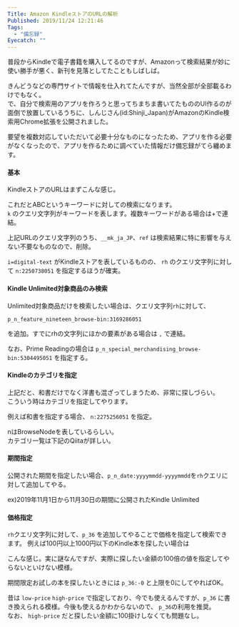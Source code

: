 ```yaml
---
Title: Amazon KindleストアのURLの解析
Published: 2019/11/24 12:21:46
Tags:
  - "備忘録"
Eyecatch: ""
---
```

普段からKindleで電子書籍を購入してるのですが、Amazonって検索結果が妙に使い勝手が悪く、新刊を見落としてたこともしばしば。  

きんどうなどの専門サイトで情報を仕入れてたんですが、当然全部が全部載るわけでもなく。  
で、自分で検索用のアプリを作ろうと思ってちまちま書いてたもののUI作るのが面倒で放置しているうちに、しんじさん(id:Shinji_Japan)がAmazonのKindle検索用Chrome拡張を公開されました。

<?# OEmbed "https://chrome.google.com/webstore/detail/kindle-search/bckpnmiaedmiohplnmmeleogkifnmkfk" /?>

<?# OEmbed "http://shinji-japan.hatenadiary.jp/entry/2019/11/23/114458" /?>

要望を複数対応していただいて必要十分なものになったため、アプリを作る必要がなくなったので、アプリを作るために調べていた情報だけ備忘録がてら纏めます。  



#### 基本
KindleストアのURLはまずこんな感じ。  

<?# OEmbed "https://www.amazon.co.jp/s?k=ABC&i=digital-text&__mk_ja_JP=カタカナ&ref=nb_sb_noss_2" /?>

これだとABCというキーワードに対しての検索になります。  
`k` のクエリ文字列がキーワードを表します。複数キーワードがある場合は+で連結。  

上記URLのクエリ文字列のうち、`__mk_ja_JP`、`ref` は検索結果に特に影響を与えない不要なものなので、削除。  

`i=digital-text` がKindleストアを表しているものの、 `rh` のクエリ文字列に対して `n:2250738051` を指定するほうが確実。  

<?# OEmbed "https://www.amazon.co.jp/s?k=ABC&rh=n:2250738051" /?>

#### Kindle Unlimited対象商品のみ検索
Unlimited対象商品だけを検索したい場合は、クエリ文字列`rh`に対して、

`p_n_feature_nineteen_browse-bin:3169286051`

を追加。すでにrhの文字列にほかの要素がある場合は `,` で連結。

<?# OEmbed "https://www.amazon.co.jp/s?k=ABC&rh=n:2250738051,p_n_feature_nineteen_browse-bin:3169286051" /?>

なお、Prime Readingの場合は  `p_n_special_merchandising_browse-bin:5304495051` を指定する。

#### Kindleのカテゴリを指定  
上記だと、和書だけでなく洋書も混ざってしまうため、非常に探しづらい。  
こういう時はカテゴリを指定してやります。  

例えば和書を指定する場合、 `n:2275256051` を指定。

<?# OEmbed "https://www.amazon.co.jp/s?k=ABC&rh=n:2250738051,n:2275256051" /?>

nはBrowseNodeを表しているらしい。  
カテゴリ一覧は下記のQiitaが詳しい。  

<?# OEmbed "https://qiita.com/kobake@github/items/88001f62983211027f63" /?>

#### 期間指定  
公開された期間を指定したい場合、`p_n_date:yyyymmdd-yyyymmdd`を`rh`クエリに対して追加してやる。  

ex)2019年11月1日から11月30日の期間に公開されたKindle Unlimited
<?# OEmbed "https://www.amazon.co.jp/s?k=ABC&rh=n:2250738051,n:2275256051,p_n_date:20191101-20191130,p_n_feature_nineteen_browse-bin:3169286051" /?>

#### 価格指定

`rh`クエリ文字列に対して、`p_36` を追加してやることで価格を指定して検索できます。
例えば100円以上1000円以下のKindle本を探したい場合は

<?# OEmbed "https://www.amazon.co.jp/s?k=ABC&rh=n:2250738051,n:2275256051,p_36:10000-100000" /?>

こんな感じ。実に謎なんですが、実際に探したい金額の100倍の値を指定してやらないといけない模様。  

期間限定お試しの本を探したいときには `p_36:-0` と上限を0にしてやればOK。

昔は `low-price` `high-price` で指定しており、今でも使えるんですが、`p_36` に書き換えられる模様。今後も使えるかわからないので、 `p_36`の利用を推奨。  
なお、 `high-price` だと探したい金額に100掛けしなくても問題なし。

